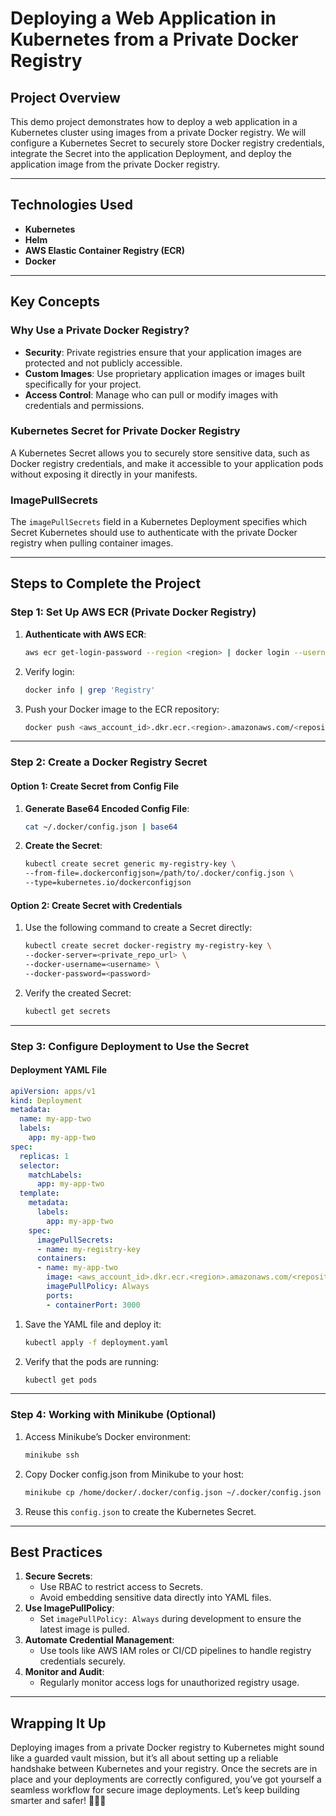 # Deploying a Web Application in Kubernetes from a Private Docker Registry

## Project Overview
This demo project demonstrates how to deploy a web application in a Kubernetes cluster using images from a private Docker registry. We will configure a Kubernetes Secret to securely store Docker registry credentials, integrate the Secret into the application Deployment, and deploy the application image from the private Docker registry.

---

## Technologies Used
- **Kubernetes**
- **Helm**
- **AWS Elastic Container Registry (ECR)**
- **Docker**

---

## Key Concepts

### Why Use a Private Docker Registry?
- **Security**: Private registries ensure that your application images are protected and not publicly accessible.
- **Custom Images**: Use proprietary application images or images built specifically for your project.
- **Access Control**: Manage who can pull or modify images with credentials and permissions.

### Kubernetes Secret for Private Docker Registry
A Kubernetes Secret allows you to securely store sensitive data, such as Docker registry credentials, and make it accessible to your application pods without exposing it directly in your manifests.

### ImagePullSecrets
The `imagePullSecrets` field in a Kubernetes Deployment specifies which Secret Kubernetes should use to authenticate with the private Docker registry when pulling container images.

---

## Steps to Complete the Project

### Step 1: Set Up AWS ECR (Private Docker Registry)
1. **Authenticate with AWS ECR**:
   ```bash
   aws ecr get-login-password --region <region> | docker login --username AWS --password-stdin <aws_account_id>.dkr.ecr.<region>.amazonaws.com
   ```
2. Verify login:
   ```bash
   docker info | grep 'Registry'
   ```
3. Push your Docker image to the ECR repository:
   ```bash
   docker push <aws_account_id>.dkr.ecr.<region>.amazonaws.com/<repository_name>:<tag>
   ```

---

### Step 2: Create a Docker Registry Secret

#### Option 1: Create Secret from Config File
1. **Generate Base64 Encoded Config File**:
   ```bash
   cat ~/.docker/config.json | base64
   ```
2. **Create the Secret**:
   ```bash
   kubectl create secret generic my-registry-key \
   --from-file=.dockerconfigjson=/path/to/.docker/config.json \
   --type=kubernetes.io/dockerconfigjson
   ```

#### Option 2: Create Secret with Credentials
1. Use the following command to create a Secret directly:
   ```bash
   kubectl create secret docker-registry my-registry-key \
   --docker-server=<private_repo_url> \
   --docker-username=<username> \
   --docker-password=<password>
   ```
2. Verify the created Secret:
   ```bash
   kubectl get secrets
   ```

---

### Step 3: Configure Deployment to Use the Secret

#### Deployment YAML File
```yaml
apiVersion: apps/v1
kind: Deployment
metadata:
  name: my-app-two
  labels:
    app: my-app-two
spec:
  replicas: 1
  selector:
    matchLabels:
      app: my-app-two
  template:
    metadata:
      labels:
        app: my-app-two
    spec:
      imagePullSecrets:
      - name: my-registry-key
      containers:
      - name: my-app-two
        image: <aws_account_id>.dkr.ecr.<region>.amazonaws.com/<repository_name>:<tag>
        imagePullPolicy: Always
        ports:
        - containerPort: 3000
```
1. Save the YAML file and deploy it:
   ```bash
   kubectl apply -f deployment.yaml
   ```
2. Verify that the pods are running:
   ```bash
   kubectl get pods
   ```

---

### Step 4: Working with Minikube (Optional)
1. Access Minikube’s Docker environment:
   ```bash
   minikube ssh
   ```
2. Copy Docker config.json from Minikube to your host:
   ```bash
   minikube cp /home/docker/.docker/config.json ~/.docker/config.json
   ```
3. Reuse this `config.json` to create the Kubernetes Secret.

---

## Best Practices
1. **Secure Secrets**:
   - Use RBAC to restrict access to Secrets.
   - Avoid embedding sensitive data directly into YAML files.
2. **Use ImagePullPolicy**:
   - Set `imagePullPolicy: Always` during development to ensure the latest image is pulled.
3. **Automate Credential Management**:
   - Use tools like AWS IAM roles or CI/CD pipelines to handle registry credentials securely.
4. **Monitor and Audit**:
   - Regularly monitor access logs for unauthorized registry usage.

---

## Wrapping It Up
Deploying images from a private Docker registry to Kubernetes might sound like a guarded vault mission, but it’s all about setting up a reliable handshake between Kubernetes and your registry. Once the secrets are in place and your deployments are correctly configured, you’ve got yourself a seamless workflow for secure image deployments. Let’s keep building smarter and safer! 🚀🚀🚀
